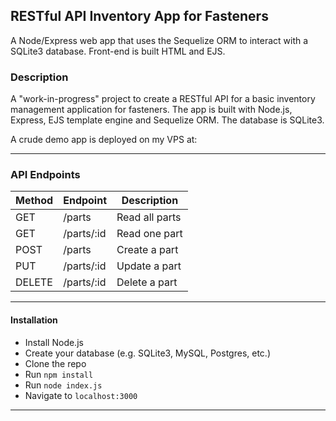 ## RESTful API Inventory App for Fasteners

A Node/Express web app that uses the Sequelize ORM to interact with a SQLite3 database. Front-end is built HTML and EJS.

### Description

A "work-in-progress" project to create a RESTful API for a basic inventory management application for fasteners. The app is built with Node.js, Express, EJS template engine and Sequelize ORM. The database is SQLite3.<br>

A crude demo app is deployed on my VPS at: []()

---
### API Endpoints

| Method | Endpoint   | Description    |
| ------ | ---------- | -------------- |
| GET    | /parts     | Read all parts |
| GET    | /parts/:id | Read one part  |
| POST   | /parts     | Create a part  |
| PUT    | /parts/:id | Update a part  |
| DELETE | /parts/:id | Delete a part  |

---

#### Installation

-   Install Node.js
-   Create your database (e.g. SQLite3, MySQL, Postgres, etc.)
-   Clone the repo
-   Run `npm install`
-   Run `node index.js`
-   Navigate to `localhost:3000`

---
